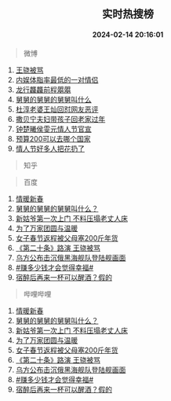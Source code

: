 <div align="center"><h2>实时热搜榜</h2><h4>2024-02-14 20:16:01</h4></div>

> 微博  

1. [王骁被骂](https://s.weibo.com/weibo?q=%E7%8E%8B%E9%AA%81%E8%A2%AB%E9%AA%82&t=31&band_rank=1&Refer=top)<br />
2. [内娱体脂率最低的一对情侣](https://s.weibo.com/weibo?q=%23%E5%86%85%E5%A8%B1%E4%BD%93%E8%84%82%E7%8E%87%E6%9C%80%E4%BD%8E%E7%9A%84%E4%B8%80%E5%AF%B9%E6%83%85%E4%BE%A3%23&t=31&band_rank=2&Refer=top)<br />
3. [龙行龘龘前程朤朤](https://s.weibo.com/weibo?q=%23%E9%BE%99%E8%A1%8C%E9%BE%98%E9%BE%98%E5%89%8D%E7%A8%8B%E6%9C%A4%E6%9C%A4%23&t=31&band_rank=3&Refer=top)<br />
4. [舅舅的舅舅的舅舅叫什么](https://s.weibo.com/weibo?q=%23%E8%88%85%E8%88%85%E7%9A%84%E8%88%85%E8%88%85%E7%9A%84%E8%88%85%E8%88%85%E5%8F%AB%E4%BB%80%E4%B9%88%23&t=31&band_rank=4&Refer=top)<br />
5. [杜淳老婆王灿回怼网友恶评](https://s.weibo.com/weibo?q=%23%E6%9D%9C%E6%B7%B3%E8%80%81%E5%A9%86%E7%8E%8B%E7%81%BF%E5%9B%9E%E6%80%BC%E7%BD%91%E5%8F%8B%E6%81%B6%E8%AF%84%23&t=31&band_rank=5&Refer=top)<br />
6. [撒贝宁夫妇带孩子回老家过年](https://s.weibo.com/weibo?q=%23%E6%92%92%E8%B4%9D%E5%AE%81%E5%A4%AB%E5%A6%87%E5%B8%A6%E5%AD%A9%E5%AD%90%E5%9B%9E%E8%80%81%E5%AE%B6%E8%BF%87%E5%B9%B4%23&t=31&band_rank=6&Refer=top)<br />
7. [钟楚曦侯雯元情人节官宣](https://s.weibo.com/weibo?q=%23%E9%92%9F%E6%A5%9A%E6%9B%A6%E4%BE%AF%E9%9B%AF%E5%85%83%E6%83%85%E4%BA%BA%E8%8A%82%E5%AE%98%E5%AE%A3%23&t=31&band_rank=7&Refer=top)<br />
8. [预算200可以去哪个国家](https://s.weibo.com/weibo?q=%E9%A2%84%E7%AE%97200%E5%8F%AF%E4%BB%A5%E5%8E%BB%E5%93%AA%E4%B8%AA%E5%9B%BD%E5%AE%B6&t=31&band_rank=8&Refer=top)<br />
9. [情人节好多人把花扔了](https://s.weibo.com/weibo?q=%23%E6%83%85%E4%BA%BA%E8%8A%82%E5%A5%BD%E5%A4%9A%E4%BA%BA%E6%8A%8A%E8%8A%B1%E6%89%94%E4%BA%86%23&t=31&band_rank=9&Refer=top)<br />

> 知乎  


> 百度  

1. [情暖新春](https://www.baidu.com/s?wd=%E6%83%85%E6%9A%96%E6%96%B0%E6%98%A5&sa=fyb_news&rsv_dl=fyb_news)<br />
2. [舅舅的舅舅的舅舅叫什么？](https://www.baidu.com/s?wd=%E8%88%85%E8%88%85%E7%9A%84%E8%88%85%E8%88%85%E7%9A%84%E8%88%85%E8%88%85%E5%8F%AB%E4%BB%80%E4%B9%88%EF%BC%9F&sa=fyb_news&rsv_dl=fyb_news)<br />
3. [新姑爷第一次上门 不料压塌老丈人床](https://www.baidu.com/s?wd=%E6%96%B0%E5%A7%91%E7%88%B7%E7%AC%AC%E4%B8%80%E6%AC%A1%E4%B8%8A%E9%97%A8+%E4%B8%8D%E6%96%99%E5%8E%8B%E5%A1%8C%E8%80%81%E4%B8%88%E4%BA%BA%E5%BA%8A&sa=fyb_news&rsv_dl=fyb_news)<br />
4. [为了万家团圆与温暖](https://www.baidu.com/s?wd=%E4%B8%BA%E4%BA%86%E4%B8%87%E5%AE%B6%E5%9B%A2%E5%9C%86%E4%B8%8E%E6%B8%A9%E6%9A%96&sa=fyb_news&rsv_dl=fyb_news)<br />
5. [女子春节返程被父母塞200斤年货](https://www.baidu.com/s?wd=%E5%A5%B3%E5%AD%90%E6%98%A5%E8%8A%82%E8%BF%94%E7%A8%8B%E8%A2%AB%E7%88%B6%E6%AF%8D%E5%A1%9E200%E6%96%A4%E5%B9%B4%E8%B4%A7&sa=fyb_news&rsv_dl=fyb_news)<br />
6. [《第二十条》路演 王骁被骂](https://www.baidu.com/s?wd=%E3%80%8A%E7%AC%AC%E4%BA%8C%E5%8D%81%E6%9D%A1%E3%80%8B%E8%B7%AF%E6%BC%94+%E7%8E%8B%E9%AA%81%E8%A2%AB%E9%AA%82&sa=fyb_news&rsv_dl=fyb_news)<br />
7. [乌方公布击沉俄黑海舰队登陆舰画面](https://www.baidu.com/s?wd=%E4%B9%8C%E6%96%B9%E5%85%AC%E5%B8%83%E5%87%BB%E6%B2%89%E4%BF%84%E9%BB%91%E6%B5%B7%E8%88%B0%E9%98%9F%E7%99%BB%E9%99%86%E8%88%B0%E7%94%BB%E9%9D%A2&sa=fyb_news&rsv_dl=fyb_news)<br />
8. [#赚多少钱才会觉得幸福#](https://www.baidu.com/s?wd=%23%E8%B5%9A%E5%A4%9A%E5%B0%91%E9%92%B1%E6%89%8D%E4%BC%9A%E8%A7%89%E5%BE%97%E5%B9%B8%E7%A6%8F%23&sa=fyb_news&rsv_dl=fyb_news)<br />
9. [宿醉后再来一杯可以醒酒？假的](https://www.baidu.com/s?wd=%E5%AE%BF%E9%86%89%E5%90%8E%E5%86%8D%E6%9D%A5%E4%B8%80%E6%9D%AF%E5%8F%AF%E4%BB%A5%E9%86%92%E9%85%92%EF%BC%9F%E5%81%87%E7%9A%84&sa=fyb_news&rsv_dl=fyb_news)<br />

> 哔哩哔哩  

1. [情暖新春](https://www.baidu.com/s?wd=%E6%83%85%E6%9A%96%E6%96%B0%E6%98%A5&sa=fyb_news&rsv_dl=fyb_news)<br />
2. [舅舅的舅舅的舅舅叫什么？](https://www.baidu.com/s?wd=%E8%88%85%E8%88%85%E7%9A%84%E8%88%85%E8%88%85%E7%9A%84%E8%88%85%E8%88%85%E5%8F%AB%E4%BB%80%E4%B9%88%EF%BC%9F&sa=fyb_news&rsv_dl=fyb_news)<br />
3. [新姑爷第一次上门 不料压塌老丈人床](https://www.baidu.com/s?wd=%E6%96%B0%E5%A7%91%E7%88%B7%E7%AC%AC%E4%B8%80%E6%AC%A1%E4%B8%8A%E9%97%A8+%E4%B8%8D%E6%96%99%E5%8E%8B%E5%A1%8C%E8%80%81%E4%B8%88%E4%BA%BA%E5%BA%8A&sa=fyb_news&rsv_dl=fyb_news)<br />
4. [为了万家团圆与温暖](https://www.baidu.com/s?wd=%E4%B8%BA%E4%BA%86%E4%B8%87%E5%AE%B6%E5%9B%A2%E5%9C%86%E4%B8%8E%E6%B8%A9%E6%9A%96&sa=fyb_news&rsv_dl=fyb_news)<br />
5. [女子春节返程被父母塞200斤年货](https://www.baidu.com/s?wd=%E5%A5%B3%E5%AD%90%E6%98%A5%E8%8A%82%E8%BF%94%E7%A8%8B%E8%A2%AB%E7%88%B6%E6%AF%8D%E5%A1%9E200%E6%96%A4%E5%B9%B4%E8%B4%A7&sa=fyb_news&rsv_dl=fyb_news)<br />
6. [《第二十条》路演 王骁被骂](https://www.baidu.com/s?wd=%E3%80%8A%E7%AC%AC%E4%BA%8C%E5%8D%81%E6%9D%A1%E3%80%8B%E8%B7%AF%E6%BC%94+%E7%8E%8B%E9%AA%81%E8%A2%AB%E9%AA%82&sa=fyb_news&rsv_dl=fyb_news)<br />
7. [乌方公布击沉俄黑海舰队登陆舰画面](https://www.baidu.com/s?wd=%E4%B9%8C%E6%96%B9%E5%85%AC%E5%B8%83%E5%87%BB%E6%B2%89%E4%BF%84%E9%BB%91%E6%B5%B7%E8%88%B0%E9%98%9F%E7%99%BB%E9%99%86%E8%88%B0%E7%94%BB%E9%9D%A2&sa=fyb_news&rsv_dl=fyb_news)<br />
8. [#赚多少钱才会觉得幸福#](https://www.baidu.com/s?wd=%23%E8%B5%9A%E5%A4%9A%E5%B0%91%E9%92%B1%E6%89%8D%E4%BC%9A%E8%A7%89%E5%BE%97%E5%B9%B8%E7%A6%8F%23&sa=fyb_news&rsv_dl=fyb_news)<br />
9. [宿醉后再来一杯可以醒酒？假的](https://www.baidu.com/s?wd=%E5%AE%BF%E9%86%89%E5%90%8E%E5%86%8D%E6%9D%A5%E4%B8%80%E6%9D%AF%E5%8F%AF%E4%BB%A5%E9%86%92%E9%85%92%EF%BC%9F%E5%81%87%E7%9A%84&sa=fyb_news&rsv_dl=fyb_news)<br />
